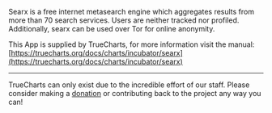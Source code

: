 Searx is a free internet metasearch engine which aggregates results from more than 70 search services. Users are neither tracked nor profiled. Additionally, searx can be used over Tor for online anonymity.

This App is supplied by TrueCharts, for more information visit the manual: [https://truecharts.org/docs/charts/incubator/searx](https://truecharts.org/docs/charts/incubator/searx)

---

TrueCharts can only exist due to the incredible effort of our staff.
Please consider making a [donation](https://truecharts.org/docs/about/sponsor) or contributing back to the project any way you can!
